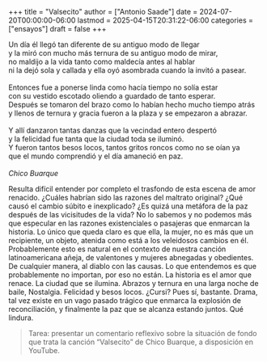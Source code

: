 +++
title = "Valsecito"
author = ["Antonio Saade"]
date = 2024-07-20T00:00:00-06:00
lastmod = 2025-04-15T20:31:22-06:00
categories = ["ensayos"]
draft = false
+++

<div class="verse">

Un día él llegó tan diferente de su antiguo modo de llegar<br />
y la miró con mucho más ternura de su antiguo modo de mirar,<br />
no maldijo a la vida tanto como maldecía antes al hablar<br />
ni la dejó sola y callada y ella oyó asombrada cuando la invitó a pasear.<br />
<br />
Entonces fue a ponerse linda como hacía tiempo no solía estar<br />
con su vestido escotado oliendo a guardado de tanto esperar.<br />
Después se tomaron del brazo como lo habían hecho mucho tiempo atrás<br />
y llenos de ternura y gracia fueron a la plaza y se empezaron a abrazar.<br />
<br />
Y allí danzaron tantas danzas que la vecindad entero despertó<br />
y la felicidad fue tanta que la ciudad toda se iluminó.<br />
Y fueron tantos besos locos, tantos gritos roncos como no se oían ya<br />
que el mundo comprendió y el día amaneció en paz.<br />
<br />
_Chico Buarque_<br />

</div>

Resulta difícil entender por completo el trasfondo de esta escena de amor renacido. ¿Cuáles habrían sido las razones del maltrato original? ¿Qué causó el cambio súbito e inexplicado? ¿Es quizá una metáfora de la paz después de las vicisitudes de la vida? No lo sabemos y no podemos más que especular en las razones existenciales o pasajeras que enmarcan la historia. Lo único que queda claro es que ella, la mujer, no es más que un recipiente, un objeto, atenida como está a los veleidosos cambios en él. Probablemente esto es natural en el contexto de nuestra canción latinoamericana añeja, de valentones y mujeres abnegadas y obedientes. De cualquier manera, al diablo con las causas. Lo que entendemos es que probablemente no importan, por eso no están. La historia es el amor que renace. La ciudad que se ilumina. Abrazos y ternura en una larga noche de baile, Nostalgia. Felicidad y besos locos. ¿Cursi? Pues sí, bastante. Drama, tal vez existe en un vago pasado trágico que enmarca la explosión de reconciliación, y finalmente la paz que se alcanza estando juntos. Qué lindura.

> Tarea: presentar un comentario reflexivo sobre la situación de fondo que trata la canción “Valsecito” de Chico Buarque, a disposición en YouTube.
